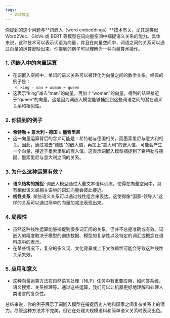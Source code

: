```yaml
---
tags:
  - 训练模型
---
```


你提到的这个问题与**词嵌入（word embeddings）**技术有关，尤其是类似 Word2Vec、GloVe 或 BERT 等模型在词向量空间中捕捉语义关系的能力。具体来说，这种技术可以表示词语为向量，并且在向量空间中，词语之间的关系可以通过向量的运算反映出来。你提到的例子可以理解为一种向量算术操作。

### 1. **词嵌入中的向量运算**
   - 在词嵌入空间中，单词的语义关系可以被转化为向量之间的数学关系。经典的例子是：
     - `king - man + woman ≈ queen`
   - 这表示“king”减去“man”的向量，再加上“woman”的向量，得到的结果接近于“queen”的向量。这是因为词嵌入模型能够捕捉到这些词语之间的潜在语义关系和相似性。

### 2. **你提到的例子**
   - **希特勒 + 意大利 - 德国 ≈ 墨索里尼**
   - 这一向量运算背后的含义可能是：希特勒与德国相关，而墨索里尼与意大利相关。因此，通过减去“德国”的嵌入值，再加上“意大利”的嵌入值，可能会产生一个向量，接近于墨索里尼的嵌入值。这表示词嵌入模型捕捉到了希特勒与德国、墨索里尼与意大利之间的关系。

### 3. **为什么这种运算有效？**
   - **语义结构的捕捉**: 词嵌入模型通过大量文本语料训练，使得在向量空间中，具有相似语义或相关语境的词汇向量会彼此接近。
   - **线性关系**: 某些语义关系可以通过线性组合来表达。这使得像“国家-领导人”这样的关系可以通过简单的向量加减法表现出来。

### 4. **局限性**
   - 虽然这种线性运算能够捕捉到很多词汇间的关系，但并不总是准确或有效。词嵌入的精度取决于模型的训练数据、模型的复杂性以及特定的词汇或概念在语料库中的表示。
   - 在某些情况下，复杂的多义词、文化背景或上下文依赖性可能会导致这种线性关系失效。

### 5. **应用和意义**
   - 这种向量运算方法在自然语言处理（NLP）任务中有重要应用，如问答系统、语义搜索、关系推理等。通过这些运算，我们可以让机器更好地理解和处理人类语言的复杂性。

总结来说，你的例子展示了词嵌入模型在捕捉历史人物和国家之间复杂关系上的潜力。尽管这种方法并不完美，但它在处理大规模语料和简单语义关系时表现出色。